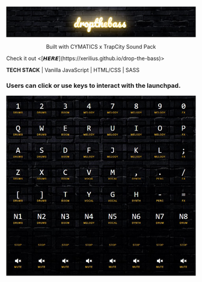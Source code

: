 ![Drop the Bass](./static/img/droptheb-banner.JPG)
<p align="center">Built with CYMATICS x TrapCity Sound Pack </p>
 Check it out <[𝙃𝙀𝙍𝙀](https://xerilius.github.io/drop-the-bass)>

<b>TECH STACK</b> | Vanilla JavaScript | HTML/CSS | SASS <br>

### Users can click or use keys to interact with the launchpad.
![Launchpad](./static/img/8x8launchpad.JPG)
